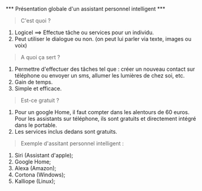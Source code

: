 *** Présentation globale d'un assistant personnel intelligent ***

> C'est quoi ?

 1. Logicel ==> Effectue tâche ou services pour un individu.
 2. Peut utiliser le dialogue ou non. (on peut lui parler via texte, images ou voix)
 
 > A quoi ça sert ?

1. Permettre d'effectuer des tâches tel que : créer un nouveau contact sur téléphone ou envoyer un sms, allumer les lumières de chez soi, etc.
2. Gain de temps.
3. Simple et efficace.

> Est-ce gratuit ?

1. Pour un google Home, il faut compter dans les alentours de 60 euros. Pour les assistants sur téléphone, ils sont gratuits et directement intégré dans le portable. 
2. Les services inclus dedans sont gratuits.

> Exemple d'assitant personnel intelligent : 

1. Siri (Assistant d'apple);
2. Google Home;
3. Alexa (Amazon);
4. Cortona (Windows);
5. Kalliope (Linux);


